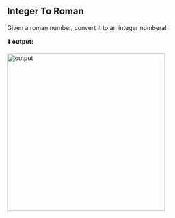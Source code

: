 
<b><h2>Integer To Roman</h2></b>
Given a roman number, convert it to an integer numberal.

<b>⬇️ output:</b>

<img width="369" alt="output" src="https://user-images.githubusercontent.com/102757595/218294228-1e106399-8ee9-4048-93ed-79819b6c193d.png">

